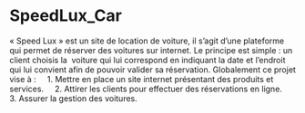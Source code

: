 # SpeedLux_Car
« Speed Lux » est un site de location de voiture, il s’agit d’une plateforme qui permet de réserver des voitures sur internet. Le principe est simple : un client choisis la
 voiture qui lui correspond en indiquant la date et l’endroit qui lui convient afin de pouvoir valider sa réservation.
Globalement ce projet vise à :
    1. Mettre en place un site internet présentant des produits et services.
    2. Attirer les clients pour effectuer des réservations en ligne.
    3. Assurer la gestion des voitures.

